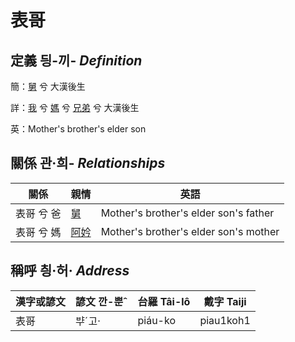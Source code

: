 # 表哥
## 定義 딍-끼- _Definition_
簡：[舅](member16.md) 兮 大漢後生

詳：[我](member1.md) 兮 [媽](member3.md) 兮 [兄弟](member16.md) 兮 大漢後生

英：Mother's brother's elder son

## 關係 관·희- _Relationships_

關係 | 親情 | 英語
--- | --- | --- 
表哥 兮 爸 | [舅](member16.md) | Mother's brother's elder son's father
表哥 兮 媽 | [阿妗](member51.md) | Mother's brother's elder son's mother


## 稱呼 칑·허· _Address_

漢字或諺文 | 諺文 깐-뿐ˆ | 台羅 Tâi-lô | 戴字 Taiji
--- | --- | --- | --- 
表哥 | ᄇᆤˊ고· | piáu-ko | piau1koh1 
